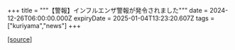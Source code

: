 +++
title = """【警報】インフルエンザ警報が発令されました"""
date = 2024-12-26T06:00:00.000Z
expiryDate = 2025-01-04T13:23:20.607Z
tags = ["kuriyama","news"]
+++


[[source]](https://www.town.kuriyama.hokkaido.jp/soshiki/38/25030.html)
